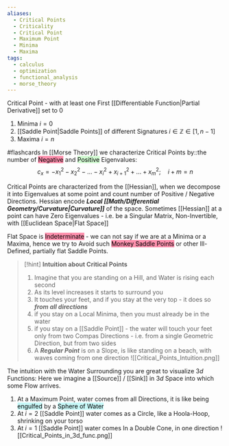 ```yaml
---
aliases:
  - Critical Points
  - Criticality
  - Critical Point
  - Maximum Point
  - Minima
  - Maxima
tags:
  - calculus
  - optimization
  - functional_analysis
  - morse_theory
---
```

Critical Point - with at least one First [[Differentiable Function|Partial Derivative]] set to $0$ 
1. Minima $i=0$ 
2. [[Saddle Point|Saddle Points]] of different Signatures $i \in \mathbb{Z} \in [1, n-1]$ 
3. Maxima $i=n$ 

#flashcards 
In [[Morse Theory]] we characterize Critical Points by::the number of <mark style="background: #FF5582A6;">Negative</mark> and <mark style="background: #BBFABBA6;">Positive</mark> Eigenvalues:
$$c_x = -x_1^2-x_2^2-...-x_i^2+x_{i+1}^2+...+x_m^2; \quad i+m = n$$
<!--SR:!2024-12-25,1,230-->
Critical Points are characterized from the [[Hessian]], when we decompose it into Eigenvalues at some point and count number of Positive / Negative Directions. Hessian encode ***Local [[Math/Differential Geometry/Curvature|Curvature]]*** of the space. 
Sometimes [[Hessian]] at a point can have Zero Eigenvalues - i.e. be a Singular Matrix, Non-Invertible, with [[Euclidean Space|Flat Space]] 

Flat Space is <mark style="background: #FF5582A6;">Indeterminate</mark>  - we can not say if we are at a Minima or a Maxima, hence we try to Avoid such
<mark style="background: #FF5582A6;">Monkey Saddle Points</mark>  or other Ill-Defined, partially flat Saddle Points. 

> [!hint]
> **Intuition about Critical Points**
> 1. Imagine that you are standing on a Hill, and Water is rising each second
> 	1. As its level increases it starts to surround you
> 	2. It touches your feet, and if you stay at the very top - it does so ***from all directions***
> 2. if you stay on a Local Minima, then you must already be in the water
> 3. if you stay on a [[Saddle Point]] - the water will touch your feet only from two Compas Directions - i.e. from a single Geometric Direction, but from two sides
> 4. A ***Regular Point*** is on a Slope, is like standing on a beach, with waves coming from one direction
![[Critical_Points_Intuition.png]]


The intuition with the Water Surrounding you are great to visualize $3d$ Functions:
Here we imagine a [[Source]] / [[Sink]] in $3d$ Space into which some Flow arrives. 
1. At a Maximum Point, water comes from all Directions, it is like being <mark style="background: #ABF7F7A6;">engulfed</mark> by a <mark style="background: #ABF7F7A6;">Sphere of Water</mark>
2. At $i=2$ [[Saddle Point]] water comes as a Circle, like a Hoola-Hoop, shrinking on your torso 
3. At $i=1$ [[Saddle Point]] water comes In a Double Cone, in one direction 
![[Critical_Points_in_3d_func.png]]